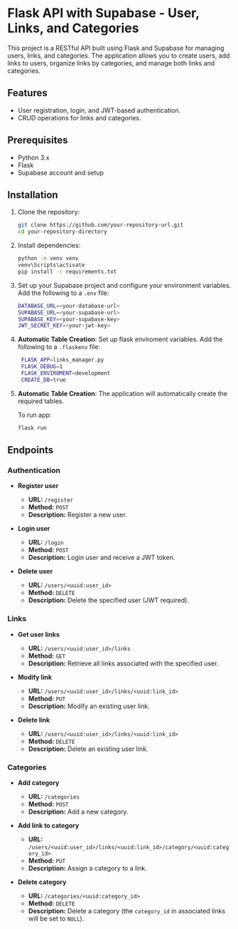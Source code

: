 # Flask API with Supabase - User, Links, and Categories

This project is a RESTful API built using Flask and Supabase for managing users, links, and categories. The application allows you to create users, add links to users, organize links by categories, and manage both links and categories.

## Features
- User registration, login, and JWT-based authentication.
- CRUD operations for links and categories.

## Prerequisites
- Python 3.x
- Flask
- Supabase account and setup

## Installation

1. Clone the repository:
    ```bash
    git clone https://github.com/your-repository-url.git
    cd your-repository-directory
    ```

2. Install dependencies:
    ```bash
    python -m venv venv
    venv\Scripts\activate
    pip install -r requirements.txt
    ```

3. Set up your Supabase project and configure your environment variables. Add the following to a `.env` file:
    ```bash
    DATABASE_URL=<your-database-url>
    SUPABASE_URL=<your-supabase-url>
    SUPABASE_KEY=<your-supabase-key>
    JWT_SECRET_KEY=<your-jwt-key>
    ```


4. **Automatic Table Creation**:
   Set up flask enviroment variables. Add the following to a `.flaskenv` file:
   ```bash
    FLASK_APP=links_manager.py
    FLASK_DEBUG=1
    FLASK_ENVIROMENT=development
    CREATE_DB=true
   ```
5. **Automatic Table Creation**:
   The application will automatically create the required tables.

   To run app:
   ```bash
   flask run
   ```

## Endpoints

### Authentication

- **Register user**
  - **URL:** `/register`
  - **Method:** `POST`
  - **Description:** Register a new user.

- **Login user**
  - **URL:** `/login`
  - **Method:** `POST`
  - **Description:** Login user and receive a JWT token.

- **Delete user**
  - **URL:** `/users/<uuid:user_id>`
  - **Method:** `DELETE`
  - **Description:** Delete the specified user (JWT required).

### Links

- **Get user links**
  - **URL:** `/users/<uuid:user_id>/links`
  - **Method:** `GET`
  - **Description:** Retrieve all links associated with the specified user.

- **Modify link**
  - **URL:** `/users/<uuid:user_id>/links/<uuid:link_id>`
  - **Method:** `PUT`
  - **Description:** Modify an existing user link.

- **Delete link**
  - **URL:** `/users/<uuid:user_id>/links/<uuid:link_id>`
  - **Method:** `DELETE`
  - **Description:** Delete an existing user link.

### Categories

- **Add category**
  - **URL:** `/categories`
  - **Method:** `POST`
  - **Description:** Add a new category.

- **Add link to category**
  - **URL:** `/users/<uuid:user_id>/links/<uuid:link_id>/category/<uuid:category_id>`
  - **Method:** `PUT`
  - **Description:** Assign a category to a link.

- **Delete category**
  - **URL:** `/categories/<uuid:category_id>`
  - **Method:** `DELETE`
  - **Description:** Delete a category (the `category_id` in associated links will be set to `NULL`).
